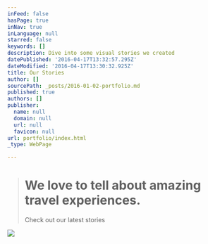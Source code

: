 ```yaml
---
inFeed: false
hasPage: true
inNav: true
inLanguage: null
starred: false
keywords: []
description: Dive into some visual stories we created
datePublished: '2016-04-17T13:32:57.295Z'
dateModified: '2016-04-17T13:30:32.925Z'
title: Our Stories
author: []
sourcePath: _posts/2016-01-02-portfolio.md
published: true
authors: []
publisher:
  name: null
  domain: null
  url: null
  favicon: null
url: portfolio/index.html
_type: WebPage

---
```

> # We love to tell about amazing travel experiences.
> 
> Check out our latest stories

![](https://the-grid-user-content.s3-us-west-2.amazonaws.com/f47c52e4-bcc8-42b7-b389-b5b7a02b02b0.jpg)